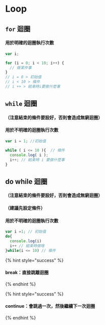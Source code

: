 # Loop

## `for` 迴圈

#### 用於明確的迴圈執行次數

```javascript
var i;

for (i = 0; i < 10; i++) {
  // 做某件事
}
// i = 0 > 初始值
// i < 10 > 條件
// i ++ > 結束時i要做什麼事
```

## `while` 迴圈

#### （注意結束的條件要設好，否則會造成無窮迴圈）

#### 用於不明確的迴圈執行次數

```javascript
var i = 1; //初始值

while ( i <= 10 ){  // 條件
  console.log( i );
  i++; // 結束時 i 要做什麼事
}
```

## do while 迴圈

#### （注意結束的條件要設好，否則會造成無窮迴圈）

#### （建議先設定條件）

#### 用於不明確的迴圈執行次數

```javascript
var i =1; // 初始值
do{
  console.log(i)
  i++ // 結束時做啥
}while(i <= 10) // 條件
```

{% hint style="success" %}
#### break：直接跳離迴圈
{% endhint %}

{% hint style="success" %}
#### continue：會跳過一次，然後繼續下一次迴圈
{% endhint %}

#### 

